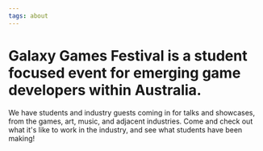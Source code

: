```yaml
---
tags: about
---
```


# Galaxy Games Festival is a student focused event for emerging game developers within Australia.

We have students and industry guests coming in for talks and showcases, from the games, art, music, and adjacent industries. Come and check out what it's like to work in the industry, and see what students have been making! 
